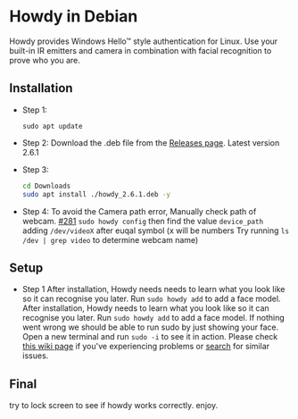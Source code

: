 # Howdy in Debian
 Howdy provides Windows Hello™ style authentication for Linux. Use your built-in IR emitters and camera in combination with facial recognition to prove who you are.
    
## Installation
- Step 1:
    ```
    sudo apt update
    ```     
 - Step 2:
  Download the .deb file from the [Releases page](https://github.com/boltgolt/howdy/releases).
  Latest version 2.6.1

- Step 3:
    ```sh
    cd Downloads
    sudo apt install ./howdy_2.6.1.deb -y
- Step 4:
  To avoid the Camera path error, Manually check path of webcam. [#281](https://github.com/boltgolt/howdy/issues/281)
  `sudo howdy config` then find the value `device_path` adding `/dev/videoX` after euqal symbol (x will be numbers Try running `ls /dev | grep video` to determine webcam name)
  
## Setup
- Step 1
After installation, Howdy needs needs to learn what you look like so it can recognise you later. Run `sudo howdy add` to add a face model.
After installation, Howdy needs to learn what you look like so it can recognise you later. Run `sudo howdy add` to add a face model.
If nothing went wrong we should be able to run sudo by just showing your face. Open a new terminal and run `sudo -i` to see it in action. Please check [this wiki page](https://github.com/boltgolt/howdy/wiki/Common-issues) if you've experiencing problems or [search](https://github.com/boltgolt/howdy/issues) for similar issues.

## Final
try to lock screen to see if howdy works correctly. enjoy.